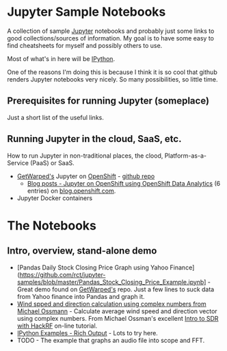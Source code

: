 # Jupyter Sample Notebooks

A collection of sample [Jupyter](http://jupyter.org/) notebooks and probably just some links to good collections/sources of information. My goal is to have some easy to find cheatsheets for myself and possibly others to use.

Most of what's in here will be [IPython](https://ipython.org/).

One of the reasons I'm doing this is because I think it is so cool that github renders Jupyter notebooks very nicely.  So many possibilities, so little time.

## Prerequisites for running Jupyter (someplace)

Just a short list of the useful links. 

## Running Jupyter in the cloud, SaaS, etc.

How to run Jupyter in non-traditional places, the clood, Platform-as-a-Service (PaaS) or SaaS.

* [GetWarped's](https://github.com/getwarped/jupyter-notebooks) Jupyter on [OpenShift](http://openshift.com/) - [github repo](https://github.com/getwarped/jupyter-notebooks)
  * [Blog posts - Jupyter on OpenShift using OpenShift Data Analytics](https://blog.openshift.com/jupyter-openshift-using-openshift-data-analytics/) (6 entries) on [blog.openshift.com](https://blog.openshift.com/).
* Jupyter Docker containers


# The Notebooks

## Intro, overview, stand-alone demo

* [Pandas Daily Stock Closing Price Graph using Yahoo Finance](https://github.com/rct/jupyter-samples/blob/master/Pandas_Stock_Closing_Price_Example.ipynb] - Great demo found on [GetWarped's](https://github.com/getwarped/jupyter-notebooks) repo. Just a few lines to suck data from Yahoo finance into Pandas and graph it.
* [Wind spped and direction calculation using complex numbers from Michael Ossmann](https://github.com/rct/jupyter-samples/blob/master/Jupyter_Wind_Speed_and_Direction_Vector_Example_from_mossmann.ipynb) - Calculate average wind speed and direction vector using complex numbers. From Michael Ossman's excellent [Intro to SDR with HackRF](http://greatscottgadgets.com/sdr/) on-line tutorial.
* [IPython Examples - Rich Output](http://nbviewer.jupyter.org/github/ipython/ipython/blob/master/examples/IPython%20Kernel/Rich%20Output.ipynb) - Lots to try here. 
* TODO - The example that graphs an audio file into scope and FFT. 
